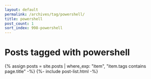 ```yaml
---
layout: default
permalink: /archives/tag/powershell/
title: powershell
post_count: 1
sort_index: 998-powershell
---
```

<h1 class="page-heading">Posts tagged with powershell</h1>
{% assign posts = site.posts | where_exp: "item", "item.tags contains page.title" -%}
{%- include post-list.html -%}
